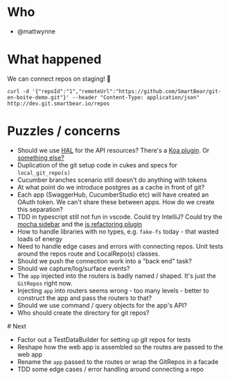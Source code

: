 # Who

* @mattwynne

# What happened

We can connect repos on staging! 🎉

    curl -d '{"repoId":"1","remoteUrl":"https://github.com/SmartBear/git-en-boite-demo.git"}' --header "Content-Type: application/json" http://dev.git.smartbear.io/repos

# Puzzles / concerns

* Should we use [HAL](http://stateless.co/hal_specification.html) for the API resources? There's a [Koa plugin](https://www.npmjs.com/package/koa-hal). Or [something else?](https://sookocheff.com/post/api/on-choosing-a-hypermedia-format/)
* Duplication of the git setup code in cukes and specs for `local_git_repo(s)`
* Cucumber branches scenario still doesn't do anything with tokens
* At what point do we introduce postgres as a cache in front of git?
* Each app (SwaggerHub, CucumberStudio etc) will have created an OAuth token. We can't share these between apps. How do we create this separation?
* TDD in typescript still not fun in vscode. Could try IntelliJ? Could try the [mocha sidebar](https://marketplace.visualstudio.com/items?itemName=maty.vscode-mocha-sidebar) and the [js refactoring plugin]()
* How to handle libraries with no types, e.g. `fake-fs` today - that wasted loads of energy
* Need to handle edge cases and errors with connecting repos. Unit tests around the repos route and LocalRepo(s) classes.
* Should we push the connection work into a "back end" task?
* Should we capture/log/surface events?
* The `app` injected into the routers is badly named / shaped. It's just the `GitRepos` right now.
* Injecting `app` into routers seems wrong - too many levels - better to construct the app and pass the routers to that?
* Should we use command / query objects for the app's API?
* Who should create the directory for git repos?

# Next

* Factor out a TestDataBuilder for setting up git repos for tests
* Reshape how the web app is assembled so the routes are passed to the web app
* Rename the `app` passed to the routes or wrap the GitRepos in a facade
* TDD some edge cases / error handling around connecting a repo
